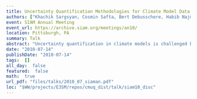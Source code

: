 ```yaml
---
title: Uncertainty Quantification Methodologies for Climate Model Data with Discontinuities
authors: ["Khachik Sargsyan, Cosmin Safta, Bert Debusschere, Habib Najm"]
event: SIAM Annual Meeting
event_url: https://archive.siam.org/meetings/an10/
location: Pittsburgh, PA
summary: Talk
abstract: "Uncertainty quantification in climate models is challenged by the sparsity and bifurcative character of the available climate data. To circumvent these challenges we propose a methodology that employs Bayesian inference to locate discontinuities in the model output, followed by an efficient propagation of uncertain quantities using spectral expansions of random parameters/fields. Stochastic emulators are used to assess the performance of the proposed approach.<br><br>"
date: "2010-07-14"
publishDate: "2010-07-14"
tags:  []
all_day:  false
featured:  false
math:  true
url_pdf: "files/talks/2010_07_siaman.pdf"
loc: "$WW/projects/E3SM/repos/cmuq_dist/talk/siam10_disc"
---
```

